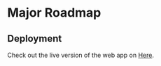# Major Roadmap

## Deployment
Check out the live version of the web app on [Here](https://major-roadmap.netlify.app/).
